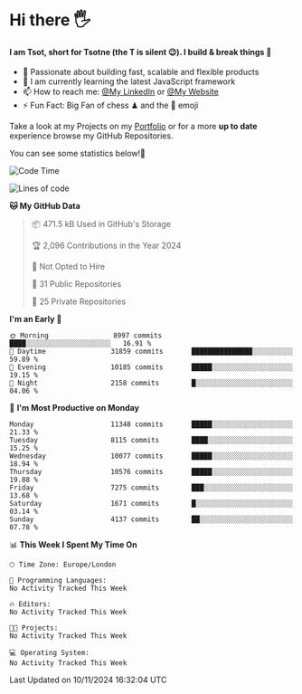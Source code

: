 # Hi there :raised_hand_with_fingers_splayed:
#### I am Tsot, short for Tsotne (the T is silent :wink:). I build & break things :space_invader:
- :telescope: Passionate about building fast, scalable and flexible products
- :seedling: I am currently learning the latest JavaScript framework 
- :mailbox: How to reach me: [@My LinkedIn](https://www.linkedin.com/in/tsotne-gvadzabia/) or [@My Website](https://tsotne.co.uk/contact)
- :zap: Fun Fact: Big Fan of chess ♟ and the 👾 emoji

Take a look at my Projects on my [Portfolio](https://tsotne.co.uk/) or for a more **up to date** experience browse my GitHub Repositories.

You can see some statistics below!:space_invader:
<!--START_SECTION:waka-->
![Code Time](http://img.shields.io/badge/Code%20Time-761%20hrs%202%20mins-blue)

![Lines of code](https://img.shields.io/badge/From%20Hello%20World%20I%27ve%20Written-17.3%20million%20lines%20of%20code-blue)

**🐱 My GitHub Data** 

> 📦 471.5 kB Used in GitHub's Storage 
 > 
> 🏆 2,096 Contributions in the Year 2024
 > 
> 🚫 Not Opted to Hire
 > 
> 📜 31 Public Repositories 
 > 
> 🔑 25 Private Repositories 
 > 
**I'm an Early 🐤** 

```text
🌞 Morning                8997 commits        ████░░░░░░░░░░░░░░░░░░░░░   16.91 % 
🌆 Daytime                31859 commits       ███████████████░░░░░░░░░░   59.89 % 
🌃 Evening                10185 commits       █████░░░░░░░░░░░░░░░░░░░░   19.15 % 
🌙 Night                  2158 commits        █░░░░░░░░░░░░░░░░░░░░░░░░   04.06 % 
```
📅 **I'm Most Productive on Monday** 

```text
Monday                   11348 commits       █████░░░░░░░░░░░░░░░░░░░░   21.33 % 
Tuesday                  8115 commits        ████░░░░░░░░░░░░░░░░░░░░░   15.25 % 
Wednesday                10077 commits       █████░░░░░░░░░░░░░░░░░░░░   18.94 % 
Thursday                 10576 commits       █████░░░░░░░░░░░░░░░░░░░░   19.88 % 
Friday                   7275 commits        ███░░░░░░░░░░░░░░░░░░░░░░   13.68 % 
Saturday                 1671 commits        █░░░░░░░░░░░░░░░░░░░░░░░░   03.14 % 
Sunday                   4137 commits        ██░░░░░░░░░░░░░░░░░░░░░░░   07.78 % 
```


📊 **This Week I Spent My Time On** 

```text
🕑︎ Time Zone: Europe/London

💬 Programming Languages: 
No Activity Tracked This Week

🔥 Editors: 
No Activity Tracked This Week

🐱‍💻 Projects: 
No Activity Tracked This Week

💻 Operating System: 
No Activity Tracked This Week
```


 Last Updated on 10/11/2024 16:32:04 UTC
<!--END_SECTION:waka-->
